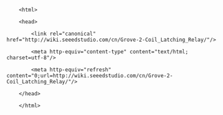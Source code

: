 <!DOCTYPE html>
        <html>
        <head>
            <link rel="canonical" href="http://wiki.seeedstudio.com/cn/Grove-2-Coil_Latching_Relay/"/>
            <meta http-equiv="content-type" content="text/html; charset=utf-8"/>
            <meta http-equiv="refresh" content="0;url=http://wiki.seeedstudio.com/cn/Grove-2-Coil_Latching_Relay/"/>
        </head>
        </html>